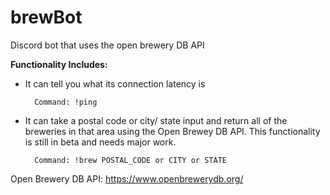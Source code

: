 # brewBot
Discord bot that uses the open brewery DB API 

<strong>Functionality Includes:</strong>

- It can tell you what its connection latency is

        Command: !ping

- It can take a postal code or city/ state input and return all of the breweries in that area using the Open Brewey DB API. This functionality is still in beta and needs major work.

        Command: !brew POSTAL_CODE or CITY or STATE


Open Brewery DB API: https://www.openbrewerydb.org/

